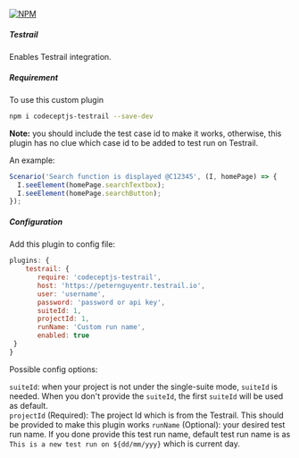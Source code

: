 [![NPM](https://nodei.co/npm/codeceptjs-testrail.png?downloads=true&downloadRank=true&stars=true)](https://nodei.co/npm/codeceptjs-testrail/)

##### Testrail
 
  Enables Testrail integration.

##### Requirement

  To use this custom plugin
  ```sh
  npm i codeceptjs-testrail --save-dev
  ```

  **Note:** you should include the test case id to make it works, otherwise, this plugin has no clue which case id to be added to test run on Testrail.

  An example:
  ```js
  Scenario('Search function is displayed @C12345', (I, homePage) => {
    I.seeElement(homePage.searchTextbox);
    I.seeElement(homePage.searchButton);
  });
  ```
 
##### Configuration
 
   Add this plugin to config file:
  
   ```js
   plugins: {
       testrail: {
          require: 'codeceptjs-testrail',
          host: 'https://peternguyentr.testrail.io',
          user: 'username',
          password: 'password or api key',
          suiteId: 1,
          projectId: 1,
          runName: 'Custom run name',
          enabled: true
    }
   }
   ```
  
   Possible config options:
  
   `suiteId`: when your project is not under the single-suite mode, `suiteId` is needed. When you don't provide the `suiteId`, the first `suiteId` will be used as default.  
   `projectId` (Required): The project Id which is from the Testrail. This should be provided to make this plugin works
   `runName` (Optional): your desired test run name. If you done provide this test run name, default test run name is as `This is a new test run on ${dd/mm/yyy}` which is current day.